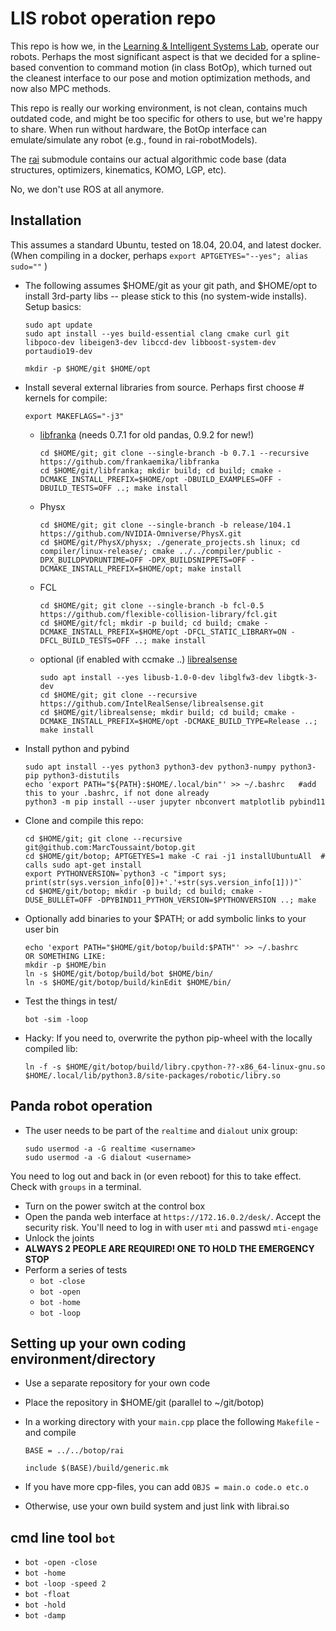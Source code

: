 # LIS robot operation repo

This repo is how we, in the [Learning & Intelligent Systems Lab](https://argmin.lis.tu-berlin.de/), operate our robots. Perhaps the most significant aspect is that we decided for a spline-based convention to command motion (in class BotOp), which turned out the cleanest interface to our pose and motion optimization methods, and now also MPC methods.

This repo is really our working environment, is not clean, contains much outdated code, and might be too specific for others to use, but we're happy to share. When run without hardware, the BotOp interface can  emulate/simulate any robot (e.g., found in rai-robotModels).

The [rai](https://github.com/MarcToussaint/rai) submodule contains our actual algorithmic code base (data structures, optimizers, kinematics, KOMO, LGP, etc).

No, we don't use ROS at all anymore.

## Installation

This assumes a standard Ubuntu, tested on 18.04, 20.04, and latest docker. (When compiling in a docker, perhaps `export APTGETYES="--yes"; alias sudo=""` )

* The following assumes $HOME/git as your git path, and $HOME/opt to
  install 3rd-party libs -- please stick to this (no system-wide
  installs). Setup basics:

      sudo apt update
      sudo apt install --yes build-essential clang cmake curl git libpoco-dev libeigen3-dev libccd-dev libboost-system-dev portaudio19-dev

      mkdir -p $HOME/git $HOME/opt

* Install several external libraries from source. Perhaps first choose # kernels for compile:

      export MAKEFLAGS="-j3"

   * [libfranka](https://github.com/frankaemika/libfranka) (needs 0.7.1 for old pandas, 0.9.2 for new!)
   
         cd $HOME/git; git clone --single-branch -b 0.7.1 --recursive https://github.com/frankaemika/libfranka
         cd $HOME/git/libfranka; mkdir build; cd build; cmake -DCMAKE_INSTALL_PREFIX=$HOME/opt -DBUILD_EXAMPLES=OFF -DBUILD_TESTS=OFF ..; make install

   * Physx
   
         cd $HOME/git; git clone --single-branch -b release/104.1 https://github.com/NVIDIA-Omniverse/PhysX.git
         cd $HOME/git/PhysX/physx; ./generate_projects.sh linux; cd compiler/linux-release/; cmake ../../compiler/public -DPX_BUILDPVDRUNTIME=OFF -DPX_BUILDSNIPPETS=OFF -DCMAKE_INSTALL_PREFIX=$HOME/opt; make install

   * FCL

         cd $HOME/git; git clone --single-branch -b fcl-0.5 https://github.com/flexible-collision-library/fcl.git
         cd $HOME/git/fcl; mkdir -p build; cd build; cmake -DCMAKE_INSTALL_PREFIX=$HOME/opt -DFCL_STATIC_LIBRARY=ON -DFCL_BUILD_TESTS=OFF ..; make install

   * optional (if enabled with ccmake ..) [librealsense](https://github.com/IntelRealSense/librealsense)

         sudo apt install --yes libusb-1.0-0-dev libglfw3-dev libgtk-3-dev
         cd $HOME/git; git clone --recursive https://github.com/IntelRealSense/librealsense.git
         cd $HOME/git/librealsense; mkdir build; cd build; cmake -DCMAKE_INSTALL_PREFIX=$HOME/opt -DCMAKE_BUILD_TYPE=Release ..; make install

* Install python and pybind

      sudo apt install --yes python3 python3-dev python3-numpy python3-pip python3-distutils
      echo 'export PATH="${PATH}:$HOME/.local/bin"' >> ~/.bashrc   #add this to your .bashrc, if not done already
      python3 -m pip install --user jupyter nbconvert matplotlib pybind11

* Clone and compile this repo:

      cd $HOME/git; git clone --recursive git@github.com:MarcToussaint/botop.git
      cd $HOME/git/botop; APTGETYES=1 make -C rai -j1 installUbuntuAll  # calls sudo apt-get install
      export PYTHONVERSION=`python3 -c "import sys; print(str(sys.version_info[0])+'.'+str(sys.version_info[1]))"`
      cd $HOME/git/botop; mkdir -p build; cd build; cmake -DUSE_BULLET=OFF -DPYBIND11_PYTHON_VERSION=$PYTHONVERSION ..; make

* Optionally add binaries to your $PATH; or add symbolic links to your user bin 

      echo 'export PATH="$HOME/git/botop/build:$PATH"' >> ~/.bashrc
      OR SOMETHING LIKE:
      mkdir -p $HOME/bin
      ln -s $HOME/git/botop/build/bot $HOME/bin/
      ln -s $HOME/git/botop/build/kinEdit $HOME/bin/

* Test the things in test/

      bot -sim -loop

* Hacky: If you need to, overwrite the python pip-wheel with the locally compiled lib:

      ln -f -s $HOME/git/botop/build/libry.cpython-??-x86_64-linux-gnu.so $HOME/.local/lib/python3.8/site-packages/robotic/libry.so



## Panda robot operation

* The user needs to be part of the `realtime` and `dialout` unix group:

      sudo usermod -a -G realtime <username>
      sudo usermod -a -G dialout <username>

You need to log out and back in (or even reboot) for this to take effect. Check with `groups` in a terminal.
* Turn on the power switch at the control box
* Open the panda web interface at `https://172.16.0.2/desk/`. Accept the security risk. You'll need to log in with user `mti` and passwd `mti-engage`
* Unlock the joints
* **ALWAYS 2 PEOPLE ARE REQUIRED! ONE TO HOLD THE EMERGENCY STOP**
* Perform a series of tests
  * `bot -close`
  * `bot -open`
  * `bot -home`
  * `bot -loop`


## Setting up your own coding environment/directory

* Use a separate repository for your own code
* Place the repository in $HOME/git (parallel to ~/git/botop)
* In a working directory with your `main.cpp` place the following `Makefile` - and compile

      BASE = ../../botop/rai
      
      include $(BASE)/build/generic.mk

* If you have more cpp-files, you can add `OBJS = main.o code.o etc.o`
* Otherwise, use your own build system and just link with librai.so


## cmd line tool `bot`

* `bot -open -close`
* `bot -home`
* `bot -loop -speed 2`
* `bot -float`
* `bot -hold`
* `bot -damp`




